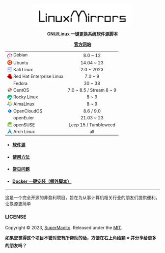 <p align="center">
  <a href="https://linuxmirrors.cn">
    <img src="./docs/assets/images/logo.png" width="320" alt="Material for MkDocs">
  </a>
</p>
<p align="center">
  <strong>
    GNU/Linux 一键更换系统软件源脚本
  </strong>
</p>
<p align="center">
  <strong>
    <a href="https://linuxmirrors.cn">官方网站</a>
  </strong>
</p>

<table align="center">
<tr>
    <td><a href="https://www.debian.org" target="_blank"><img src="./docs/assets/images/icon/debian.svg" width="16" height="16" style="vertical-align: -0.45em"></a>&nbsp;Debian</td>
    <td align="center">8.0 ~ 12</td>
</tr>
<tr>
    <td><a href="https://cn.ubuntu.com" target="_blank"><img src="./docs/assets/images/icon/ubuntu.svg" width="16" height="16" style="vertical-align: -0.15em"></a>&nbsp;Ubuntu</td>
    <td align="center">14.04 ~ 23</td>
</tr>
<tr>
    <td><a href="https://www.kali.org" target="_blank"><img src="./docs/assets/images/icon/kali-linux.svg" width="16" height="16" style="vertical-align: -0.15em"></a>&nbsp;Kali Linux</td>
    <td align="center">2.0 ~ 2023</td>
</tr>
<tr>
    <td><a href="https://access.redhat.com/products/red-hat-enterprise-linux" target="_blank"><img src="./docs/assets/images/icon/redhat.svg" width="16" height="16" style="vertical-align: -0.15em"></a>&nbsp;Red Hat Enterprise Linux</td>
    <td align="center">7.0 ~ 9</td>
</tr>
<tr>
    <td><a href="https://fedoraproject.org/zh-Hans" target="_blank"><img src="./docs/assets/images/icon/fedora.ico" width="16" height="16" style="vertical-align: -0.15em"></a>&nbsp;Fedora</td>
    <td align="center">30 ~ 38</td>
</tr>
<tr>
    <td><a href="https://www.centos.org" target="_blank"><img src="./docs/assets/images/icon/centos.svg" width="16" height="16" style="vertical-align: -0.15em"></a>&nbsp;CentOS</td>
    <td align="center">7.0 ~ 8.5 / Stream 8 ~ 9</td>
</tr>
<tr>
    <td><a href="https://rockylinux.org/zh_CN" target="_blank"><img src="./docs/assets/images/icon/rocky-linux.svg" width="16" height="16" style="vertical-align: -0.25em"></a>&nbsp;Rocky Linux</td>
    <td align="center">8 ~ 9</td>
</tr>
<tr>
    <td><a href="https://almalinux.org/zh-hans" target="_blank"><img src="./docs/assets/images/icon/almalinux.svg" width="16" height="16" style="vertical-align: -0.25em"></a>&nbsp;AlmaLinux</td>
    <td align="center">8 ~ 9</td>
</tr>
<tr>
    <td><a href="https://www.opencloudos.org" target="_blank"><img src="./docs/assets/images/icon/opencloudos.png" width="16" height="16" style="vertical-align: -0.25em"></a>&nbsp;OpenCloudOS</td>
    <td align="center">8.6 / 9.0</td>
</tr>
<tr>
    <td><a href="https://www.openeuler.org/zh" target="_blank"><img src="./docs/assets/images/icon/openeuler.ico" width="16" height="16" style="vertical-align: -0.15em"></a>&nbsp;openEuler</td>
    <td align="center">21.03 ~ 23</td>
</tr>
<tr>
    <td><a href="https://www.opensuse.org" target="_blank"><img src="./docs/assets/images/icon/opensuse.svg" width="16" height="16" style="vertical-align: -0.15em"></a>&nbsp;openSUSE</td>
    <td align="center">Leep 15 / Tumbleweed</td>
</tr>
<tr>
    <td><a href="https://archlinux.org" target="_blank"><img src="./docs/assets/images/icon/arch-linux.ico" width="16" height="16" style="vertical-align: -0.15em"></a>&nbsp;Arch Linux</td>
    <td align="center">all</td>
</tr>
</table>

- #### [软件源](https://linuxmirrors.cn/mirrors)
- #### [使用方法](https://linuxmirrors.cn/use)
- #### [常见问题](https://linuxmirrors.cn/help)
- #### [Docker 一键安装（额外脚本）](https://linuxmirrors.cn/other)

***

这是一个完全开源的非盈利项目，旨在为从事计算机相关行业的朋友们提供便利，让换源更简单

### LICENSE

Copyright © 2023, [SuperManito](https://github.com/SuperManito). Released under the [MIT](https://github.com/SuperManito/LinuxMirrors/blob/main/LICENSE).

__如果您觉得这个项目不错对您有所帮助的话，方便在右上角给颗 ⭐ 并分享给更多的朋友吗？__
